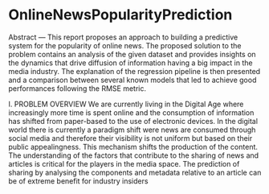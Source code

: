 # OnlineNewsPopularityPrediction
Abstract — This report proposes an approach to building a
predictive system for the popularity of online news. The proposed
solution to the problem contains an analysis of the given dataset
and provides insights on the dynamics that drive diffusion of
information having a big impact in the media industry. The
explanation of the regression pipeline is then presented and a
comparison between several known models that led to achieve
good performances following the RMSE metric.

I. PROBLEM OVERVIEW
We are currently living in the Digital Age where increasingly more time is spent online and the consumption
of information has shifted from paper-based to the use of
electronic devices. In the digital world there is currently a
paradigm shift were news are consumed through social media
and therefore their visibility is not uniform but based on their
public appealingness. This mechanism shifts the production of
the content. The understanding of the factors that contribute
to the sharing of news and articles is critical for the players
in the media space. The prediction of sharing by analysing
the components and metadata relative to an article can be of
extreme benefit for industry insiders
